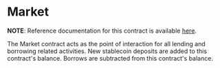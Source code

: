 # Market

**NOTE**: Reference documentation for this contract is available [here](https://docs.kryptonite.finance/smart-contracts/money-market/market).

The Market contract acts as the point of interaction for all lending and
borrowing related activities. New stablecoin deposits are added to this
contract's balance. Borrows are subtracted from this contract's balance.

